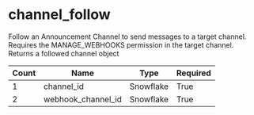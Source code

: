 # channel_follow
Follow an Announcement Channel to send messages to a target channel. Requires the MANAGE_WEBHOOKS permission in the target channel. Returns a followed channel object

Count | Name | Type | Required        
----|----|----|----
1 | channel_id | Snowflake | True
2 | webhook_channel_id | Snowflake | True


